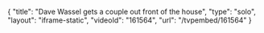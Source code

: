 {
    "title": "Dave Wassel gets a couple out front of the house",
    "type": "solo",
    "layout": "iframe-static",
    "videoId": "161564",
    "url": "\/tvpembed\/161564"
}